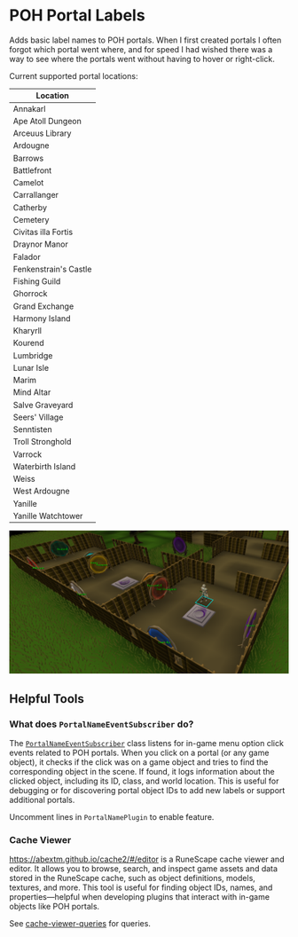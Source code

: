 # POH Portal Labels
Adds basic label names to POH portals. When I first created portals I often forgot which portal went where, and for speed I had wished there was a way to see where the portals went without having to hover or right-click. 

Current supported portal locations:

<!--lint ignore html_table-->
| Location |
|----------|
| Annakarl |
| Ape Atoll Dungeon |
| Arceuus Library |
| Ardougne |
| Barrows |
| Battlefront |
| Camelot |
| Carrallanger |
| Catherby |
| Cemetery |
| Civitas illa Fortis |
| Draynor Manor |
| Falador |
| Fenkenstrain's Castle |
| Fishing Guild |
| Ghorrock |
| Grand Exchange |
| Harmony Island |
| Kharyrll |
| Kourend |
| Lumbridge |
| Lunar Isle |
| Marim |
| Mind Altar |
| Salve Graveyard |
| Seers' Village |
| Senntisten |
| Troll Stronghold |
| Varrock |
| Waterbirth Island |
| Weiss |
| West Ardougne |
| Yanille |
| Yanille Watchtower |



![example_poh_labels.png](assets/example_poh_labels.png)

## Helpful Tools

### What does `PortalNameEventSubscriber` do?

The [`PortalNameEventSubscriber`](src/main/java/com/portalname/PortalNameEventSubscriber.java) class listens for in-game menu option click events related to POH portals. When you click on a portal (or any game object), it checks if the click was on a game object and tries to find the corresponding object in the scene. If found, it logs information about the clicked object, including its ID, class, and world location. This is useful for debugging or for discovering portal object IDs to add new labels or support additional portals.

Uncomment lines in `PortalNamePlugin` to enable feature.

### Cache Viewer

https://abextm.github.io/cache2/#/editor is a RuneScape cache viewer and editor. It allows you to browse, search, and inspect game assets and data stored in the RuneScape cache, such as object definitions, models, textures, and more. This tool is useful for finding object IDs, names, and properties—helpful when developing plugins that interact with in-game objects like POH portals.


See [cache-viewer-queries](cache-viewer-queries) for queries.
